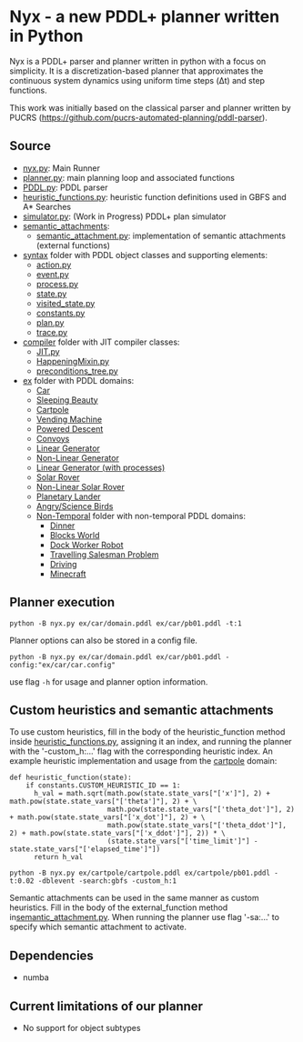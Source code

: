 # Nyx - a new PDDL+ planner written in Python

Nyx is a PDDL+ parser and planner written in python with a focus on simplicity. It is a discretization-based planner that approximates the continuous system dynamics using uniform time steps (Δt) and step functions.


This work was initially based on the classical parser and planner written by PUCRS (https://github.com/pucrs-automated-planning/pddl-parser).

## Source
- [nyx.py](nyx.py): Main Runner
- [planner.py](planner.py): main planning loop and associated functions
- [PDDL.py](PDDL.py): PDDL parser
- [heuristic_functions.py](heuristic_functions.py): heuristic function definitions used in GBFS and A* Searches
- [simulator.py](simulator.py): (Work in Progress) PDDL+ plan simulator
- [semantic_attachments](semantic_attachments/):
  - [semantic_attachment.py](semantic_attachments/semantic_attachment.py): implementation of  semantic attachments (external functions)
- [syntax](syntax/) folder with PDDL object classes and supporting elements:
  - [action.py](syntax/action.py) 
  - [event.py](syntax/event.py) 
  - [process.py](syntax/process.py)
  - [state.py](syntax/state.py)
  - [visited_state.py](syntax/visited_state.py)
  - [constants.py](syntax/constants.py)
  - [plan.py](syntax/plan.py)
  - [trace.py](syntax/trace.py)
- [compiler](compiler/) folder with JIT compiler classes:
  - [JIT.py](compiler/JIT.py)
  - [HappeningMixin.py](compiler/HappeningMixin.py)
  - [preconditions_tree.py](compiler/preconditions_tree.py)
- [ex](ex/) folder with PDDL domains:
  - [Car](ex/car)
  - [Sleeping Beauty](ex/sleeping_beauty/)
  - [Cartpole](ex/cartpole/)
  - [Vending Machine](ex/vending_machine/)
  - [Powered Descent](ex/1D-powered-descent/)
  - [Convoys](ex/convoys_mt/)
  - [Linear Generator](ex/linear-generator/)
  - [Non-Linear Generator](ex/non-linear-generator/)
  - [Linear Generator (with processes)](ex/lg_process/)
  - [Solar Rover](ex/solar-rover/)
  - [Non-Linear Solar Rover](ex/non-linear-solar-rover/)
  - [Planetary Lander](ex/planetary/)
  - [Angry/Science Birds](ex/sb/)
  - [Non-Temporal](ex/non-temporal/) folder with non-temporal PDDL domains:
	  - [Dinner](ex/non-temporal/dinner/)
	  - [Blocks World](ex/non-temporal/blocksworld/)
	  - [Dock Worker Robot](ex/non-temporal/dwr/)
	  - [Travelling Salesman Problem](ex/non-temporal/tsp/)
    - [Driving](ex/non-temporal/driving/)
    - [Minecraft](ex/non-temporal/minecraft/)

## Planner execution
```Shell
python -B nyx.py ex/car/domain.pddl ex/car/pb01.pddl -t:1
```

Planner options can also be stored in a config file.
```Shell
python -B nyx.py ex/car/domain.pddl ex/car/pb01.pddl -config:"ex/car/car.config"
```

use flag ```-h``` for usage and planner option information.


## Custom heuristics and semantic attachments
To use custom heuristics, fill in the body of the heuristic_function method inside [heuristic_functions.py](heuristic_functions.py), assigning it an index, and running the planner with the '-custom_h:...' flag with the corresponding heuristic index. 
An example heuristic implementation and usage from the [cartpole](ex/cartpole/) domain: 

```
def heuristic_function(state):
    if constants.CUSTOM_HEURISTIC_ID == 1:
      h_val = math.sqrt(math.pow(state.state_vars["['x']"], 2) + math.pow(state.state_vars["['theta']"], 2) + \
                        math.pow(state.state_vars["['theta_dot']"], 2) + math.pow(state.state_vars["['x_dot']"], 2) + \
                        math.pow(state.state_vars["['theta_ddot']"], 2) + math.pow(state.state_vars["['x_ddot']"], 2)) * \
                        (state.state_vars["['time_limit']"] - state.state_vars["['elapsed_time']"])
      return h_val
```

```Shell
python -B nyx.py ex/cartpole/cartpole.pddl ex/cartpole/pb01.pddl -t:0.02 -dblevent -search:gbfs -custom_h:1
```

Semantic attachments can be used in the same manner as custom heuristics. Fill in the body of the external_function method in[semantic_attachment.py](semantic_attachments/semantic_attachment.py). When running the planner use flag '-sa:...' to specify which semantic attachment to activate. 

## Dependencies
- numba

## Current limitations of our planner
- No support for object subtypes
